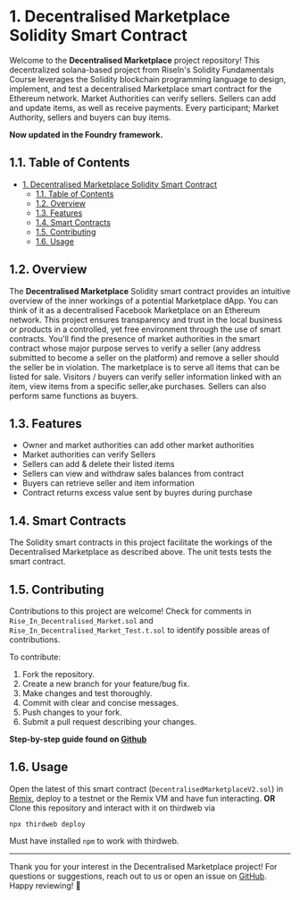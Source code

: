 # 1. Decentralised Marketplace Solidity Smart Contract

Welcome to the **Decentralised Marketplace** project repository! This decentralized solana-based project from RiseIn's Solidity Fundamentals Course leverages the Solidity blockchain programming language to design, implement, and test a decentralised Marketplace smart contract for the Ethereum network. Market Authorities can verify sellers. Sellers can add and update items, as well as receive payments. Every participant; Market Authority, sellers and buyers can buy items.

**Now updated in the Foundry framework.**


## 1.1. Table of Contents

- [1. Decentralised Marketplace Solidity Smart Contract](#1-decentralised-marketplace-solidity-smart-contract)
  - [1.1. Table of Contents](#11-table-of-contents)
  - [1.2. Overview](#12-overview)
  - [1.3. Features](#13-features)
  - [1.4. Smart Contracts](#14-smart-contracts)
  - [1.5. Contributing](#15-contributing)
  - [1.6. Usage](#16-usage)

## 1.2. Overview

The **Decentralised Marketplace** Solidity smart contract provides an intuitive overview of the inner workings of a potential Marketplace dApp. You can think of it as a decentralised Facebook Marketplace on an Ethereum network. This project ensures transparency and trust in the local business or products in a controlled, yet free environment through the use of smart contracts. You'll find the presence of market authorities in the smart contract whose major purpose serves to verify a seller (any address submitted to become a seller on the platform) and remove a seller should the seller be in violation. The marketplace is to serve all items that can be listed for sale. Visitors / buyers can verify seller information linked with an item, view items from a specific seller,ake purchases. Sellers can also perform same functions as buyers.



## 1.3. Features

- Owner and market authorities can add other market authorities
- Market authorities can verify Sellers
- Sellers can add & delete their listed items
- Sellers can view and withdraw sales balances from contract
- Buyers can retrieve seller and item information
- Contract returns excess value sent by buyres during purchase


## 1.4. Smart Contracts

The Solidity smart contracts in this project facilitate the workings of the Decentralised Marketplace as described above. The unit tests tests the smart contract.


## 1.5. Contributing

Contributions to this project are welcome! Check for comments in `Rise_In_Decentralised_Market.sol` and `Rise_In_Decentralised_Market_Test.t.sol` to identify possible areas of contributions.

To contribute:

1. Fork the repository.
2. Create a new branch for your feature/bug fix.
3. Make changes and test thoroughly.
4. Commit with clear and concise messages.
5. Push changes to your fork.
6. Submit a pull request describing your changes.

**Step-by-step guide found on [Github](https://docs.github.com/en/pull-requests/collaborating-with-pull-requests/working-with-forks/fork-a-repo)**


## 1.6. Usage

Open the latest of this smart contract (`DecentralisedMarketplaceV2.sol`) in [Remix](https://remix.ethereum.org/#lang=en&optimize=false&runs=200&evmVersion=null&version=soljson-v0.8.18+commit.87f61d96.js), deploy to a testnet or the Remix VM and have fun interacting. **OR** Clone this repository and interact with it on thirdweb via
```
npx thirdweb deploy
```
Must have installed ```npm``` to work with thirdweb.

---
Thank you for your interest in the Decentralised Marketplace project! For questions or suggestions, reach out to us or open an issue on [GitHub](https://github.com/Ikpong-Joseph/Decentralised-Marketplace). Happy reviewing! 🚀
